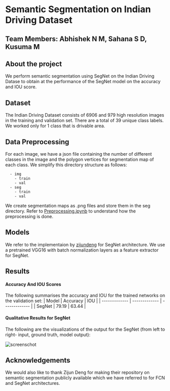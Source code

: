# Semantic Segmentation on Indian Driving Dataset

## Team Members: Abhishek N M, Sahana S D, Kusuma M

## About the project
We perform semantic segmentation using SegNet on the Indian Driving Datase to obtain at the performance of the SegNet model on the accuracy and IOU score.

## Dataset
The Indian Driving Dataset consists of 6906 and 979 high resolution images in the training and validation set. There are a total of 39 unique class labels. We worked only for 1 class that is drivable area.

## Data Preprocessing
For each image, we have a json file containing the number of different classes in the image and the polygon vertices for segmentation map of each class. We simplify this directory structure as follows:
```
  - img
    - train
    - val
  - seg
    - train
    - val
```
    
We create segmentation maps as .png files and store them in the seg directory. Refer to [Preprocessing.ipynb](https://github.com/anishmadan23/semantic-segmentation-indian-driving-dataset/blob/master/Preprocessing.ipynb) to understand how the preprocessing is done.

## Models
We refer to the implementaion by [zijundeng](https://github.com/zijundeng/pytorch-semantic-segmentation) for SegNet architecture. We use a pretrained VGG16 with batch normalization layers as a feature extractor for SegNet.

## Results
#### Accuracy And IOU Scores
The following summarises the accuracy and IOU for the trained networks on the validation set:
| Model  | Accuracy | IOU |
| ------------- | ------------- | ------------- |
| SegNet | 79.19  | 63.44  |

#### Qualitative Results for SegNet
The following are the visualizations of the output for the SegNet (from left to right- input, ground truth, model output):

![screenschot]([[https://github.com/Lohit-pro/Driving-Affordance-using-SegNet/blobs/master/imgs/segnet.png]](https://github.com/Lohit-pro/Driving-Affordance-using-SegNet/blob/main/imgs/segnet.png))


## Acknowledgements
We would also like to thank Zijun Deng for making their repository on semantic segmentation publicly available which we have referred to for FCN and SegNet architectures.
